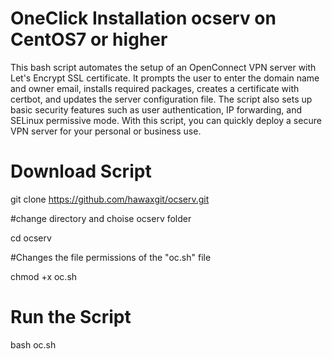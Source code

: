 # OneClick Installation ocserv on CentOS7 or higher 
This bash script automates the setup of an OpenConnect VPN server with Let's Encrypt SSL certificate.
It prompts the user to enter the domain name and owner email, installs required packages, creates a certificate with certbot, and updates the server configuration file. The script also sets up basic security features such as user authentication, IP forwarding, and SELinux permissive mode. With this script, you can quickly deploy a secure VPN server for your personal or business use.

# Download Script 
git clone https://github.com/hawaxgit/ocserv.git

#change directory and choise ocserv folder


cd ocserv 


#Changes the file permissions of the "oc.sh" file

chmod +x oc.sh 

# Run the Script

bash oc.sh
